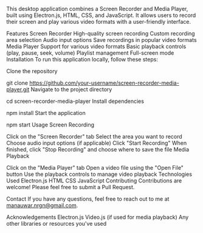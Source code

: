 
This desktop application combines a Screen Recorder and Media Player, built using Electron.js, HTML, CSS, and JavaScript. It allows users to record their screen and play various video formats with a user-friendly interface.

Features
Screen Recorder
High-quality screen recording
Custom recording area selection
Audio input options
Save recordings in popular video formats
Media Player
Support for various video formats
Basic playback controls (play, pause, seek, volume)
Playlist management
Full-screen mode
Installation
To run this application locally, follow these steps:

Clone the repository

git clone https://github.com/your-username/screen-recorder-media-player.git
Navigate to the project directory

cd screen-recorder-media-player
Install dependencies

npm install
Start the application

npm start
Usage
Screen Recording

Click on the "Screen Recorder" tab
Select the area you want to record
Choose audio input options (if applicable)
Click "Start Recording"
When finished, click "Stop Recording" and choose where to save the file
Media Playback

Click on the "Media Player" tab
Open a video file using the "Open File" button
Use the playback controls to manage video playback
Technologies Used
Electron.js
HTML
CSS
JavaScript
Contributing
Contributions are welcome! Please feel free to submit a Pull Request.



Contact
If you have any questions, feel free to reach out to me at manauwar.nrgn@gmail.com.

Acknowledgements
Electron.js
Video.js (if used for media playback)
Any other libraries or resources you've used
